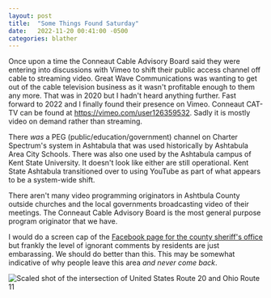 ```yaml
---
layout: post
title:  "Some Things Found Saturday"
date:   2022-11-20 00:41:00 -0500
categories: blather
---
```

Once upon a time the Conneaut Cable Advisory Board said they were entering into discussions with Vimeo to shift their public access channel off cable to streaming video.  Great Wave Communications was wanting to get out of the cable television business as it wasn't profitable enough to them any more.  That was in 2020 but I hadn't heard anything further.  Fast forward to 2022 and I finally found their presence on Vimeo.  Conneaut CAT-TV can be found at <https://vimeo.com/user126359532>.  Sadly it is mostly video on demand rather than streaming.

There *was* a PEG (public/education/government) channel on Charter Spectrum's system in Ashtabula that was used historically by Ashtabula Area City Schools.  There was also one used by the Ashtabula campus of Kent State University.  It doesn't look like either are still operational.  Kent State Ashtabula transitioned over to using YouTube as part of what appears to be a system-wide shift.

There aren't many video programming originators in Ashtbula County outside churches and the local governments broadcasting video of their meetings.  The Conneaut Cable Advisory Board is the most general purpose program originator that we have.  

I would do a screen cap of the [Facebook page for the county sheriff's office](https://www.facebook.com/ashtabulacountyso/) but frankly the level of ignorant comments by residents are just embarassing.  We should do better than this.  This may be somewhat indicative of why people leave this area *and never come back*.

![Scaled shot of the intersection of United States Route 20 and Ohio Route 11]({{site.url}}/img/snowy-junction-20-and-11.jpg)
